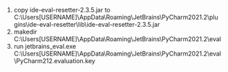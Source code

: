 1. copy ide-eval-resetter-2.3.5.jar to C:\Users\[USERNAME]\AppData\Roaming\JetBrains\PyCharm2021.2\plugins\ide-eval-resetter\lib\ide-eval-resetter-2.3.5.jar
2. makedir C:\Users\[USERNAME]\AppData\Roaming\JetBrains\PyCharm2021.2\eval
3. run jetbrains_eval.exe C:\Users\[USERNAME]\AppData\Roaming\JetBrains\PyCharm2021.2\eval\PyCharm212.evaluation.key
